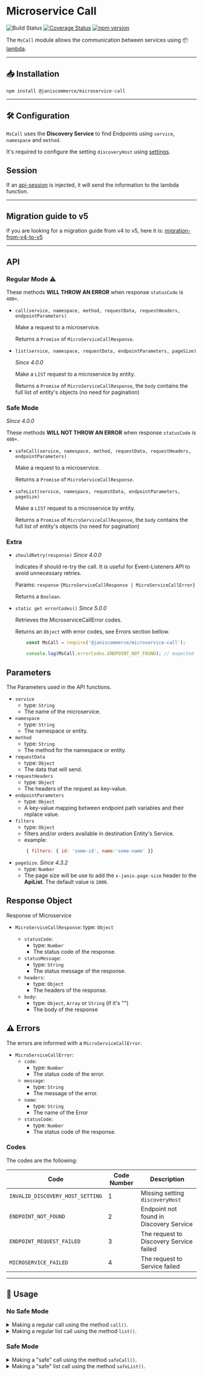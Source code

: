 # Microservice Call

![Build Status](https://github.com/janis-commerce/microservice-call/workflows/Build%20Status/badge.svg)
[![Coverage Status](https://coveralls.io/repos/github/janis-commerce/microservice-call/badge.svg?branch=master)](https://coveralls.io/github/janis-commerce/microservice-call?branch=master)
[![npm version](https://badge.fury.io/js/%40janiscommerce%2Fmicroservice-call.svg)](https://www.npmjs.com/package/@janiscommerce/microservice-call)

The `MsCall` module allows the communication between services using :package: [lambda](https://www.npmjs.com/package/@janiscommerce/lambda).

---

## :inbox_tray: Installation

```
npm install @janiscommerce/microservice-call
```

---

## :hammer_and_wrench: Configuration

`MsCall` uses the **Discovery Service** to find Endpoints using `service`, `namespace` and `method`.

It's required to configure the setting `discoveryHost` using [settings](https://www.npmjs.com/package/@janiscommerce/settings).

## Session

If an [api-session](https://www.npmjs.com/package/@janiscommerce/api-session) is injected, it will send the information to the lambda function.

---

## Migration guide to v5

If you are looking for a migration guide from v4 to v5, here it is: [migration-from-v4-to-v5](https://github.com/janis-commerce/microservice-call/tree/master/docs/migration-from-v4-to-v5.md)

---

## API

### Regular Mode :warning:

These methods **WILL THROW AN ERROR** when response `statusCode` is `400+`.

* `call(service, namespace, method, requestData, requestHeaders, endpointParameters)`

	Make a request to a microservice.

	Returns a `Promise` of `MicroServiceCallResponse`.

* `list(service, namespace, requestData, endpointParameters, pageSize)`

	_Since 4.0.0_

	Make a `LIST` request to a microservice by entity.

	Returns a `Promise` of `MicroServiceCallResponse`, the `body` contains the full list of entity's objects (no need for pagination)

### Safe Mode

_Since 4.0.0_

These methods **WILL NOT THROW AN ERROR** when response `statusCode` is `400+`.

* `safeCall(service, namespace, method, requestData, requestHeaders, endpointParameters)`

	Make a request to a microservice.

	Returns a `Promise` of `MicroServiceCallResponse`.

* `safeList(service, namespace, requestData, endpointParameters, pageSize)`

	Make a `LIST` request to a microservice by entity.

	Returns a `Promise` of `MicroServiceCallResponse`, the `body` contains the full list of entity's objects (no need for pagination)

### Extra

* `shouldRetry(response)` _Since 4.0.0_

	Indicates if should re-try the call. It is useful for Event-Listeners API to avoid unnecessary retries.

	Params: `response` `{MicroServiceCallResponse | MicroServiceCallError}`

	Returns a `Boolean`.

* `static get errorCodes()` _Since 5.0.0_

	Retrieves the MicroserviceCallError codes.

	Returns an `Object` with error codes, see Errors section bellow.

	```js
		const MsCall = require('@janiscommerce/microservice-call');

		console.log(MsCall.errorCodes.ENDPOINT_NOT_FOUND); // expected output: 2
	```

## Parameters

The Parameters used in the API functions.

* `service`
	* type: `String`
	* The name of the microservice.
* `namespace`
	* type: `String`
	* The namespace or entity.
* `method`
	* type: `String`
	* The method for the namespace or entity.
* `requestData`
	* type: `Object`
	* The data that will send.
* `requestHeaders`
	* type: `Object`
	* The headers of the request as key-value.
* `endpointParameters`
	* type: `Object`
	* A key-value mapping between endpoint path variables and their replace value.
* `filters`
	* type: `Object`
	* filters and/or orders available in destination Entity's Service.
	* example:
	```js
		{ filters: { id: 'some-id', name:'some-name' }}
	```
* `pageSize`. _Since 4.3.2_
	* type: `Number`
	* The page size will be use to add the `x-janis-page-size` header to the **ApiList**. The default value is `1000`.

## Response Object

Response of Microservice

* `MicroServiceCallResponse`:
	type: `Object`

	* `statusCode`:
		* type: `Number`
		* The status code of the response.
	* `statusMessage`:
		* type: `String`
		* The status message of the response.
	* `headers`:
		* type: `Object`
		* The headers of the response.
	* `body`:
		* type: `Object`, `Array` or `String` (if it's "")
		* The body of the response

## :warning: Errors

The errors are informed with a `MicroServiceCallError`.

* `MicroServiceCallError`:
	* `code`:
		* type: `Number`
		* The status code of the error.
	* `message`:
		* type: `String`
		* The message of the error.
	* `name`:
		* type: `String`
		* The name of the Error
	* `statusCode`:
		* type: `Number`
		* The status code of the response.

### Codes

The codes are the following:

| Code | Code Number | Description |
|------|-------------|-------------|
| `INVALID_DISCOVERY_HOST_SETTING` | 1 | Missing setting `discoveryHost` |
| `ENDPOINT_NOT_FOUND` | 2 | Endpoint not found in Discovery Service |
| `ENDPOINT_REQUEST_FAILED` | 3 | The request to Discovery Service failed |
| `MICROSERVICE_FAILED` | 4 | The request to Service failed |

---

## :page_with_curl: Usage

### No Safe Mode

<details>
	<summary>Making a regular call using the method <code>call()</code>.</summary>

```javascript
const MsCall = require('@janiscommerce/microservice-call');

const ms = new MsCall();

// Make a GET request to ms "sac" with the namespace "claim-type" and method "get".
try {
	const response = await ms.call('sac', 'claim-type', 'get', null, null, {
		foo: 'bar'
	});
	/*
		Response example
		{
			headers: {}, // The headers of the response.
			statusCode: 200,
			statusMessage: 'Ok',
			body: {
				foo: 'bar',
				id: 'foo-id',
				other: 100
			}
		}
	*/

} catch(error) {
	/*
		Error Response Example:
		{
			name: 'MicroServiceCallError'
			message: 'Could not found claim',
			code: 4,
			statusCode: 404
		}
	*/

	if(ms.shouldRetry(error)) // false
		throw new Error('Should Retry')

	// Do something
}
```
</details>

<details>
	<summary>Making a regular list call using the method <code>list()</code>.</summary>

```javascript
const MsCall = require('@janiscommerce/microservice-call');

const ms = new MsCall();

// Make a LIST request to ms "catalog" with the namespace "brand" with status filter
try {
	const filters = {
		status: 'active'
	};

	const response = await ms.list('catalog', 'brand', { filters });
	/*
		Response example
		{
			headers: {}, // The headers of the response.
			statusCode: 200,
			statusMessage: 'Ok',
			body: [
				{
					id: 'brand-1',
					referenceId: 'reference-id-1',
					name: 'Brand One'
				},
				{
					id: 'brand-2',
					referenceId: 'reference-id-2',
					name: 'Brand Two'
				},
				// 1997 objects ...
				{
					id: 'brand-2000',
					referenceId: 'reference-id-2000',
					name: 'Brand Two Thousands'
				}
			]
		}
	*/

} catch(err) {
	/*
		Error Response Example:
		{
			name: 'MicroServiceCallError'
			message: 'Database Fails',
			code: 4,
			statusCode: 500
		}
	*/

	if(ms.shouldRetry(error)) // true
		throw new Error('Service Call Fails. Should Retry')

	// Do something
}
```

</details>

### Safe Mode

<details>
	<summary>Making a "safe" call using the method <code>safeCall()</code>.</summary>

```javascript
const MsCall = require('@janiscommerce/microservice-call');

const ms = new MsCall();

// Make a GET request to ms "pricing" with the namespace "base-price" and method "get".

const response = await ms.safeCall('pricing', 'base-price', 'get', null, null, {
	foo: 'bar'
});
/*
	Response example
	{
		headers: {}, // The headers of the response.
		statusCode: 504,
		statusMessage: null,
		body: {
			message: 'Timeout'
		}
	}
*/

if(ms.shouldRetry(response)) // true
	throw new Error('Should Retry')

// Do something


// Make a POST request to ms "wms" with the namespace "stock" and method "post".

const response = await ms.safeCall('wms', 'stock', 'post', { name: 'stock-1', quantity: 1 });
/*
	Response example
	{
		headers: {}, // The headers of the response.
		statusCode: 200,
			statusMessage: 'Ok',
			body: {
				id: 'stock-id-1'
			}
	}
*/

if(ms.shouldRetry(response)) // false
	throw new Error('Should Retry')

// Do something

```

</details>

<details>
	<summary>Making a "safe" list call using the method <code>safeList()</code>.</summary>


```javascript
const MsCall = require('@janiscommerce/microservice-call');

const ms = new MsCall();

// Make a LIST request to ms "commerce" with the namespace "seller" with status filter

const filters = {
	status: 'active'
};

const response = await ms.safeList('commerce', 'seller', { filters });
/*
	Response example
	{
		headers: {}, // The headers of the response.
		statusCode: 200,
		statusMessage: 'Ok',
		body: [
			{
				id: 'seller-1',
				referenceId: 'reference-id-1',
				name: 'Seller One'
			},
			{
				id: 'seller-2',
				referenceId: 'reference-id-2',
				name: 'Seller Two'
			},
			// 1997 objects ...
			{
				id: 'seller-2000',
				referenceId: 'reference-id-2000',
				name: 'Seller Two Thousands'
			}
		]
	}
*/

if(ms.shouldRetry(error)) // false
	throw new Error('Service Call Fails. Should Retry')

// Do something

```
</details>